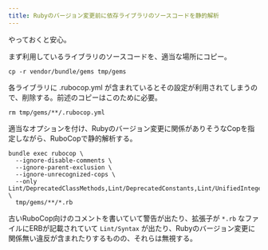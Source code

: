 ```yaml
---
title: Rubyのバージョン変更前に依存ライブラリのソースコードを静的解析
---
```


やっておくと安心。

まず利用しているライブラリのソースコードを、適当な場所にコピー。

```
cp -r vendor/bundle/gems tmp/gems
```

各ライブラリに .rubocop.yml が含まれているとその設定が利用されてしまうので、削除する。前述のコピーはこのために必要。

```
rm tmp/gems/**/.rubocop.yml
```

適当なオプションを付け、Rubyのバージョン変更に関係がありそうなCopを指定しながら、RuboCopで静的解析する。

```
bundle exec rubocop \
  --ignore-disable-comments \
  --ignore-parent-exclusion \
  --ignore-unrecognized-cops \
  --only Lint/DeprecatedClassMethods,Lint/DeprecatedConstants,Lint/UnifiedInteger \
  tmp/gems/**/*.rb
```

古いRuboCop向けのコメントを書いていて警告が出たり、拡張子が `*.rb` なファイルにERBが記載されていて `Lint/Syntax` が出たり、Rubyのバージョン変更に関係無い違反が含まれたりするものの、それらは無視する。
